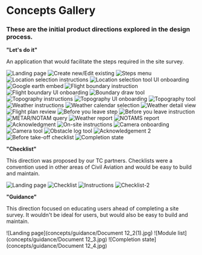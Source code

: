 # Concepts Gallery

### These are the initial product directions explored in the design process.

**"Let's do it"**

An application that would facilitate the steps required in the site survey. 

![Landing page](concepts/letsdoit/IMG_20190306_152438.jpg)
![Create new/Edit existing](concepts/letsdoit/IMG_20190306_152443.jpg)
![Steps menu](concepts/letsdoit/IMG_20190306_152455.jpg)
![Location selection instructions](concepts/letsdoit/IMG_20190306_152500.jpg)
![Location selection tool UI onboarding](concepts/letsdoit/IMG_20190306_152503.jpg)
![Google earth embed](concepts/letsdoit/IMG_20190306_152509.jpg)
![Flight boundary instruction](concepts/letsdoit/IMG_20190306_152523.jpg)
![Flight boundary UI onboarding](concepts/letsdoit/IMG_20190306_152527.jpg)
![Boundary draw tool](concepts/letsdoit/IMG_20190306_152531.jpg)
![Topography instructions](concepts/letsdoit/IMG_20190306_152513.jpg)
![Topography UI onboarding](concepts/letsdoit/IMG_20190306_152516.jpg)
![Topography tool](concepts/letsdoit/IMG_20190306_152519.jpg)
![Weather instructions](concepts/letsdoit/IMG_20190306_152535.jpg)
![Weather calendar selection](concepts/letsdoit/IMG_20190306_152543.jpg)
![Weather detail view](concepts/letsdoit/IMG_20190306_152546.jpg)
![Flight plan review](concepts/letsdoit/IMG_20190306_152552.jpg)
![Before you leave step](concepts/letsdoit/IMG_20190306_152652.jpg)
![Before you leave instruction](concepts/letsdoit/IMG_20190306_152659.jpg)
![METAR/NOTAM query](concepts/letsdoit/IMG_20190306_152702.jpg)
![Weather report](concepts/letsdoit/IMG_20190306_152705.jpg)
![NOTAMS report](concepts/letsdoit/IMG_20190306_152710.jpg)
![Acknowledgment](concepts/letsdoit/IMG_20190306_152712.jpg)
![On-site instructions](concepts/letsdoit/IMG_20190306_152720.jpg)
![Camera onboarding](concepts/letsdoit/IMG_20190306_152722.jpg)
![Camera tool](concepts/letsdoit/IMG_20190306_152726.jpg)
![Obstacle log tool](concepts/letsdoit/IMG_20190306_152731.jpg)
![Acknowledgement 2](concepts/letsdoit/IMG_20190306_152746.jpg)
![Before take-off checklist](concepts/letsdoit/IMG_20190306_152754.jpg)
![Completion state](concepts/letsdoit/IMG_20190306_152750.jpg)

**"Checklist"**

This direction was proposed by our TC partners. Checklists were a convention used in other areas of Civil Aviation and would be easy to build and maintain. 

![Landing page](concepts/checklist/1-landing.png)
![Checklist](concepts/checklist/2-checklist.png)
![Instructions](concepts/checklist/3-help.png)
![Checklist-2](concepts/checklist/4-weather.png)

**"Guidance"**

This direction focused on educating users ahead of completing a site survey. It wouldn't be ideal for users, but would also be easy to build and maintain. 

![Landing page](concepts/guidance/Document 12_2(1).jpg)
![Module list](concepts/guidance/Document 12_3.jpg)
![Completion state](concepts/guidance/Document 12_4.jpg)

